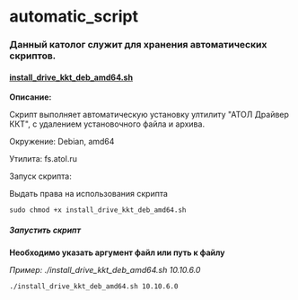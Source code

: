 # automatic_script

### Данный католог служит для хранения автоматических скриптов.

#### [install_drive_kkt_deb_amd64.sh](https://github.com/Walsmit/automatic_script/blob/master/install_drive_kkt_deb_amd64.sh)

**Описание:**

Скрипт выполняет автоматическую установку ултилиту "АТОЛ Драйвер ККТ", с удалением установочного файла и архива.

Окружение: Debian, amd64

Утилита: fs.atol.ru

Запуск скрипта:

Выдать права на использования скрипта

```
sudo chmod +x install_drive_kkt_deb_amd64.sh
```

##### Запустить скрипт

**Необходимо указать аргумент файл или путь к файлу**

*Пример: ./install_drive_kkt_deb_amd64.sh 10.10.6.0*

```
./install_drive_kkt_deb_amd64.sh 10.10.6.0
```
